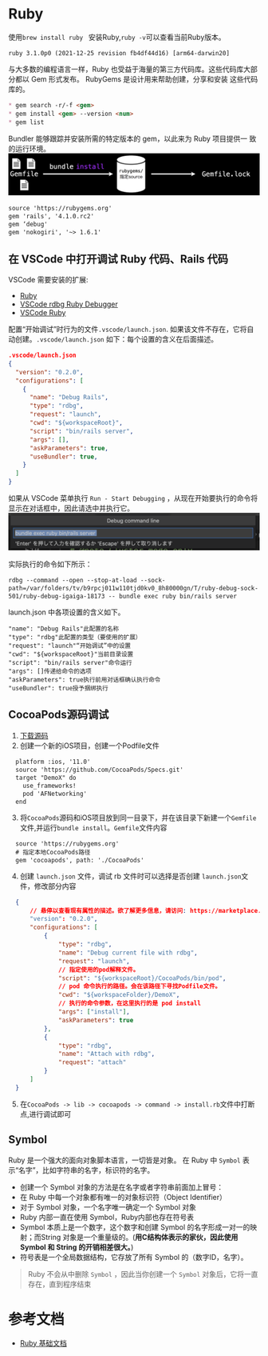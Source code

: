 # Ruby
使用`brew install ruby ` 安装Ruby,`ruby -v`可以查看当前Ruby版本。
```
ruby 3.1.0p0 (2021-12-25 revision fb4df44d16) [arm64-darwin20]
```

与⼤多数的编程语⾔⼀样，Ruby 也受益于海量的第三⽅代码库。这些代码库⼤部分都以 Gem 形式发布。 RubyGems 是设计⽤来帮助创建，分享和安装 这些代码库的。
```markdown
* gem search -r/-f <gem>
* gem install <gem> --version <num>
* gem list
```

Bundler 能够跟踪并安装所需的特定版本的 gem，以此来为 Ruby 项⽬提供⼀
致的运⾏环境。
![](./imgs/ruby_02.png)
```
source 'https://rubygems.org'
gem 'rails', '4.1.0.rc2'
gem ‘debug'
gem 'nokogiri', '~> 1.6.1'
```

##  在 VSCode 中打开调试 Ruby 代码、Rails 代码
VSCode 需要安装的扩展:
* [Ruby](https://marketplace.visualstudio.com/items?itemName=rebornix.Ruby)
* [VSCode rdbg Ruby Debugger](https://marketplace.visualstudio.com/items?itemName=KoichiSasada.vscode-rdbg)
* [VSCode Ruby](https://marketplace.visualstudio.com/items?itemName=wingrunr21.vscode-ruby)

配置“开始调试”时行为的文件`.vscode/launch.json`. 如果该文件不存在，它将自动创建。`.vscode/launch.json` 如下：每个设置的含义在后面描述。

```json
.vscode/launch.json
{
  "version": "0.2.0",
  "configurations": [
    {
      "name": "Debug Rails",
      "type": "rdbg",
      "request": "launch",
      "cwd": "${workspaceRoot}",
      "script": "bin/rails server",
      "args": [],
      "askParameters": true,
      "useBundler": true,
    }
  ]
}
```

如果从 VSCode 菜单执行 `Run - Start Debugging` ，从现在开始要执行的命令将显示在对话框中，因此请选中并执行它。
![](./imgs/ruby_01.png)

实际执行的命令如下所示：
```
rdbg --command --open --stop-at-load --sock-path=/var/folders/tv/b9rpcj011w110tjd0kv0_8h80000gn/T/ruby-debug-sock-501/ruby-debug-igaiga-18173 -- bundle exec ruby bin/rails server
```

launch.json 中各项设置的含义如下。
```
"name": "Debug Rails"此配置的名称
"type": "rdbg"此配置的类型（要使用的扩展）
"request": "launch"“开始调试”中的设置
"cwd": "${workspaceRoot}"当前目录设置
"script": "bin/rails server"命令运行
"args": []传递给命令的选项
"askParameters": true执行前用对话框确认执行命令
"useBundler": true授予捆绑执行
```

## CocoaPods源码调试
1. [下载源码](https://github.com/CocoaPods/CocoaPods)
2. 创建一个新的iOS项目，创建一个Podfile文件
```
  platform :ios, '11.0'
  source 'https://github.com/CocoaPods/Specs.git'
  target "DemoX" do
    use_frameworks!
    pod 'AFNetworking'
  end
```
3. 将`CocoaPods`源码和iOS项目放到同一目录下，并在该目录下新建一个`Gemfile`文件,并运行`bundle install`。`Gemfile`文件内容
```
  source 'https://rubygems.org'
  # 指定本地CocoaPods路径
  gem 'cocoapods', path: './CocoaPods'
```
4. 创建 `launch.json` 文件，调试 rb 文件时可以选择是否创建 `launch.json`文件，修改部分内容
```json
  {
      // 悬停以查看现有属性的描述。欲了解更多信息，请访问: https://marketplace.visualstudio.com/items?itemName=KoichiSasada.vscode-rdbg
      "version": "0.2.0",
      "configurations": [
          {
              "type": "rdbg",
              "name": "Debug current file with rdbg",
              "request": "launch",
              // 指定使用的pod解释文件。
              "script": "${workspaceRoot}/CocoaPods/bin/pod",
              // pod 命令执行的路径。会在该路径下寻找Podfile文件。
              "cwd": "${workspaceFolder}/DemoX",
              // 执行的命令参数，在这里执行的是 pod install
              "args": ["install"],
              "askParameters": true
          },
          {
              "type": "rdbg",
              "name": "Attach with rdbg",
              "request": "attach"
          }
      ]
  }
```
5. 在`CocoaPods -> lib -> cocoapods -> command -> install.rb`文件中打断点,进行调试即可
   

## Symbol
Ruby 是⼀个强⼤的⾯向对象脚本语⾔，⼀切皆是对象。 在 Ruby 中 `Symbol` 表示“名字”，⽐如字符串的名字，标识符的名字。
* 创建⼀个 Symbol 对象的⽅法是在名字或者字符串前⾯加上冒号：
* 在 Ruby 中每⼀个对象都有唯⼀的对象标识符（Object Identifier）
* 对于 Symbol 对象，⼀个名字唯⼀确定⼀个 Symbol 对象
* Ruby 内部⼀直在使⽤ Symbol，Ruby内部也存在符号表
* Symbol 本质上是⼀个数字，这个数字和创建 Symbol 的名字形成⼀对⼀的映射；⽽String 对象是⼀个重量级的。(**⽤C结构体表示的家伙，因此使⽤ Symbol 和 String 的开销相差很⼤。**)
* 符号表是⼀个全局数据结构，它存放了所有 Symbol 的（数字ID，名字）。 
 
> Ruby 不会从中删除 `Symbol` ，因此当你创建⼀个 `Symbol` 对象后，它将⼀直存在，直到程序结束


# 参考文档
* [Ruby 基础文档](https://zenn.dev/igaiga/books/rails-practice-note/viewer/ruby_debug_gem)